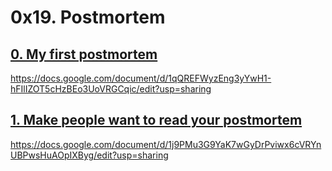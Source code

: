 # 0x19. Postmortem

## [0. My first postmortem](https://docs.google.com/document/d/1qQREFWyzEng3yYwH1-hFIlIZOT5cHzBEo3UoVRGCqic/edit?usp=sharing)
https://docs.google.com/document/d/1qQREFWyzEng3yYwH1-hFIlIZOT5cHzBEo3UoVRGCqic/edit?usp=sharing
## [1. Make people want to read your postmortem](https://docs.google.com/document/d/1j9PMu3G9YaK7wGyDrPviwx6cVRYnUBPwsHuAOpIXByg/edit?usp=sharing)
https://docs.google.com/document/d/1j9PMu3G9YaK7wGyDrPviwx6cVRYnUBPwsHuAOpIXByg/edit?usp=sharing
